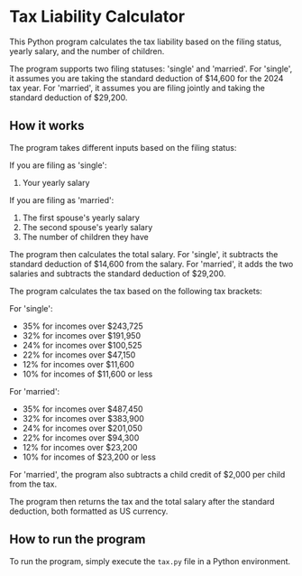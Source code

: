 # Tax Liability Calculator

This Python program calculates the tax liability based on the filing status, yearly salary, and the number of children.

The program supports two filing statuses: 'single' and 'married'. For 'single', it assumes you are taking the standard deduction of $14,600 for the 2024 tax year. For 'married', it assumes you are filing jointly and taking the standard deduction of $29,200.

## How it works

The program takes different inputs based on the filing status:

If you are filing as 'single':
1. Your yearly salary

If you are filing as 'married':
1. The first spouse's yearly salary
2. The second spouse's yearly salary
3. The number of children they have

The program then calculates the total salary. For 'single', it subtracts the standard deduction of $14,600 from the salary. For 'married', it adds the two salaries and subtracts the standard deduction of $29,200.

The program calculates the tax based on the following tax brackets:

For 'single':
- 35% for incomes over $243,725
- 32% for incomes over $191,950
- 24% for incomes over $100,525
- 22% for incomes over $47,150
- 12% for incomes over $11,600
- 10% for incomes of $11,600 or less

For 'married':
- 35% for incomes over $487,450
- 32% for incomes over $383,900
- 24% for incomes over $201,050
- 22% for incomes over $94,300
- 12% for incomes over $23,200
- 10% for incomes of $23,200 or less

For 'married', the program also subtracts a child credit of $2,000 per child from the tax.

The program then returns the tax and the total salary after the standard deduction, both formatted as US currency.

## How to run the program

To run the program, simply execute the `tax.py` file in a Python environment.